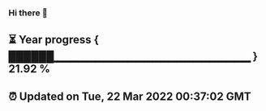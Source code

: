 ### Hi there 👋
⏳ Year progress { ██████▁▁▁▁▁▁▁▁▁▁▁▁▁▁▁▁▁▁▁▁▁▁▁▁ } 21.92 %
---
⏰ Updated on Tue, 22 Mar 2022 00:37:02 GMT
---
